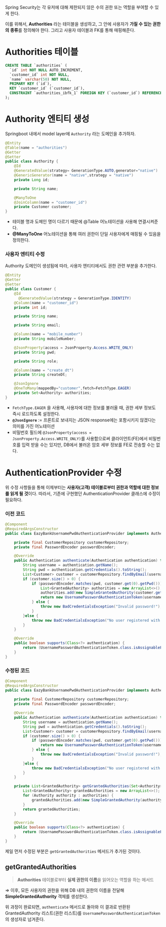 Spring Security는 각 유저에 대해 제한되지 않은 수의 권한 또는 역할을 부여할 수 있게 한다.

이를 위해서, **Authorities** 라는 테이블을 생성하고, 그 안에 사용자가 **가질 수 있는 권한의 종류**를 정의해야 한다. 그리고 사용자 테이블과 FK를 통해 매핑해준다.

# Authorities 테이블

```sql
CREATE TABLE `authorities` (
  `id` int NOT NULL AUTO_INCREMENT,
  `customer_id` int NOT NULL,
  `name` varchar(50) NOT NULL,
  PRIMARY KEY (`id`),
  KEY `customer_id` (`customer_id`),
  CONSTRAINT `authorities_ibfk_1` FOREIGN KEY (`customer_id`) REFERENCES `customer` (`customer_id`)
);
```

# Authority 엔티티 생성

Springboot 내에서 model layer에 `Authority` 라는 도메인을 추가하자.

```java
@Entity
@Table(name = "authorities")
@Getter
@Setter
public class Authority {
    @Id
    @GeneratedValue(strategy= GenerationType.AUTO,generator="native")
    @GenericGenerator(name = "native",strategy = "native")
    private Long id;

    private String name;

    @ManyToOne
    @JoinColumn(name = "customer_id")
    private Customer customer;
}
```

- 테이블 명과 도메인 명이 다르기 때문에 @Table 어노테이션을 사용해 연결시켜준다.
- **@ManyToOne** 어노테이션을 통해 여러 권한이 단일 사용자에게 매핑될 수 있음을 정의한다.

### 사용자 엔티티 수정

Authority 도메인이 생성됨에 따라, 사용자 엔티티에서도 권한 관련 부분을 추가한다.

```java
@Entity
@Getter
@Setter
public class Customer {
    @Id
	  @GeneratedValue(strategy = GenerationType.IDENTITY)
    @Column(name = "customer_id")
    private int id;

    private String name;

    private String email;

    @Column(name = "mobile_number")
    private String mobileNumber;

    @JsonProperty(access = JsonProperty.Access.WRITE_ONLY)
    private String pwd;

    private String role;

    @Column(name = "create_dt")
    private String createDt;

    @JsonIgnore
    @OneToMany(mappedBy="customer",fetch=FetchType.EAGER)
    private Set<Authority> authorities;
}
```

- `FetchType.EAGER` 을 사용해, 사용자에 대한 정보를 불러올 때, 권한 세부 정보도 즉시 로드하도록 설정한다.
- **`@JsonIgnore`** := 프론트로 보내지는 JSON response에는 포함시키지 않겠다는 의미를 가진 어노테이션
- 비밀번호 필드에 `@JsonProperty(access = JsonProperty.Access.WRITE_ONLY)`를 사용함으로써 클라이언트(FE)에서 비밀번호를 입력 받을 수는 있지만, DB에서 불러온 암호 세부 정보를 FE로 전송할 수는 없다.

# AuthenticationProvider 수정

위 수정 사항들을 통해 이제부터는 **사용자(고객) 테이블로부터 권한과 역할에 대한 정보를 읽게 될 것**이다. 따라서, 기존에 구현했던 AuthenticationProvider 클래스에 수정이 필요하다.

### 이전 코드

```java
@Component
@RequiredArgsConstructor
public class EazyBankUsernamePwdAuthenticationProvider implements AuthenticationProvider {

    private final CustomerRepository customerRepository;
    private final PasswordEncoder passwordEncoder;

    @Override
    public Authentication authenticate(Authentication authentication) throws AuthenticationException {
        String username = authentication.getName();
        String pwd = authentication.getCredentials().toString();
        List<Customer> customer = customerRepository.findByEmail(username);
        if (customer.size() > 0) {
            if (passwordEncoder.matches(pwd, customer.get(0).getPwd())) {
                List<GrantedAuthority> authorities = new ArrayList<>();
                authorities.add(new SimpleGrantedAuthority(customer.get(0).getRole()));
                return new UsernamePasswordAuthenticationToken(username, pwd, authorities);
            } else {
                throw new BadCredentialsException("Invalid password!");
            }
        }else {
            throw new BadCredentialsException("No user registered with this details!");
        }
    }

    @Override
    public boolean supports(Class<?> authentication) {
        return (UsernamePasswordAuthenticationToken.class.isAssignableFrom(authentication));
    }
}
```

### 수정된 코드

```java
@Component
@RequiredArgsConstructor
public class EazyBankUsernamePwdAuthenticationProvider implements AuthenticationProvider {
    
    private final CustomerRepository customerRepository;
    private final PasswordEncoder passwordEncoder;

    @Override
    public Authentication authenticate(Authentication authentication) throws AuthenticationException {
        String username = authentication.getName();
        String pwd = authentication.getCredentials().toString();
        List<Customer> customer = customerRepository.findByEmail(username);
        if (customer.size() > 0) {
            if (passwordEncoder.matches(pwd, customer.get(0).getPwd())) {
                return new UsernamePasswordAuthenticationToken(username, pwd, getGrantedAuthorities(customer.get(0).getAuthorities()));
            } else {
                throw new BadCredentialsException("Invalid password!");
            }
        }else {
            throw new BadCredentialsException("No user registered with this details!");
        }
    }

    private List<GrantedAuthority> getGrantedAuthorities(Set<Authority> authorities) {
        List<GrantedAuthority> grantedAuthorities = new ArrayList<>();
        for (Authority authority : authorities) {
            grantedAuthorities.add(new SimpleGrantedAuthority(authority.getName()));
        }
        return grantedAuthorities;
    }

    @Override
    public boolean supports(Class<?> authentication) {
        return (UsernamePasswordAuthenticationToken.class.isAssignableFrom(authentication));
    }
}
```

제일 먼저 수정된 부분은 `getGrantedAuthorities` 메서드가 추가된 것이다.

## getGrantedAuthorities

> **Authorities** 테이블로부터 **실제 권한의 이름**을 읽어오는 역할을 하는 메서드
> 

⇒ 이후, 모든 사용자의 권한을 위해 DB 내의 권한의 이름을 전달해 **SimpleGrantedAuthority** 객체를 생성한다.

위 과정이 완료되면, `authenticate` 메서드로 돌아와 이 결과로 반환된 GrantedAuthority 리스트(권한 리스트)를 `UsernamePasswordAuthenticationToken`의 생성자로 넘겨준다.